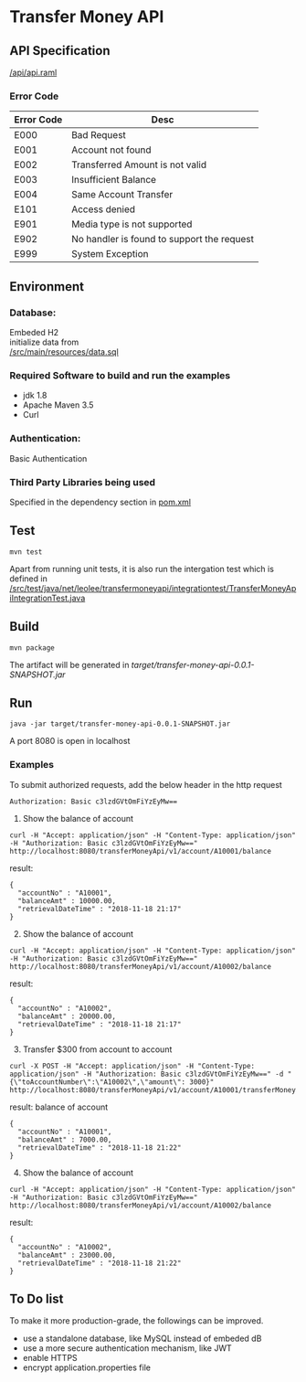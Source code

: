 # Transfer Money API
## API Specification
[/api/api.raml](/api/api.raml)
### Error Code
| Error Code | Desc                                       |
|------------|--------------------------------------------|
| E000       | Bad Request                                |
| E001       | Account not found                          |
| E002       | Transferred Amount is not valid            |
| E003       | Insufficient Balance                       |
| E004       | Same Account Transfer                      |
| E101       | Access denied                              |
| E901       | Media type is not supported                |
| E902       | No handler is found to support the request |
| E999       | System Exception                           |

## Environment
### Database: 
Embeded H2 <br>
initialize data from <br>
[/src/main/resources/data.sql](/src/main/resources/data.sql)
<br>
### Required Software to build and run the examples
* jdk 1.8
* Apache Maven 3.5
* Curl

### Authentication: 
Basic Authentication

### Third Party Libraries being used
Specified in the dependency section in [pom.xml](pom.xml)

## Test
```
mvn test 
```
Apart from running unit tests, it is also run the intergation test which is defined in <br>
[/src/test/java/net/leolee/transfermoneyapi/integrationtest/TransferMoneyApiIntegrationTest.java](/src/test/java/net/leolee/transfermoneyapi/integrationtest/TransferMoneyApiIntegrationTest.java)
## Build
```
mvn package
```
The artifact will be generated in 
*target/transfer-money-api-0.0.1-SNAPSHOT.jar*

## Run
```
java -jar target/transfer-money-api-0.0.1-SNAPSHOT.jar
```
A port 8080 is open in localhost

### Examples
To submit authorized requests, add the below header in the http request
```
Authorization: Basic c3lzdGVtOmFiYzEyMw==
```

1. Show the balance of account <A10001>
```
curl -H "Accept: application/json" -H "Content-Type: application/json" -H "Authorization: Basic c3lzdGVtOmFiYzEyMw==" http://localhost:8080/transferMoneyApi/v1/account/A10001/balance
```
result:
```
{
  "accountNo" : "A10001",
  "balanceAmt" : 10000.00,
  "retrievalDateTime" : "2018-11-18 21:17"
}
```
2. Show the balance of account <A10002>
```
curl -H "Accept: application/json" -H "Content-Type: application/json" -H "Authorization: Basic c3lzdGVtOmFiYzEyMw==" http://localhost:8080/transferMoneyApi/v1/account/A10002/balance
```
result:
```
{
  "accountNo" : "A10002",
  "balanceAmt" : 20000.00,
  "retrievalDateTime" : "2018-11-18 21:17"
}
```
3. Transfer $300 from account <A10001> to account <A10002>
```
curl -X POST -H "Accept: application/json" -H "Content-Type: application/json" -H "Authorization: Basic c3lzdGVtOmFiYzEyMw==" -d "{\"toAccountNumber\":\"A10002\",\"amount\": 3000}" http://localhost:8080/transferMoneyApi/v1/account/A10001/transferMoney
```
result: balance of account <A10001>
```
{
  "accountNo" : "A10001",
  "balanceAmt" : 7000.00,
  "retrievalDateTime" : "2018-11-18 21:22"
}
```
4. Show the balance of account <A10002>
```
curl -H "Accept: application/json" -H "Content-Type: application/json" -H "Authorization: Basic c3lzdGVtOmFiYzEyMw==" http://localhost:8080/transferMoneyApi/v1/account/A10002/balance
```
result:
```
{
  "accountNo" : "A10002",
  "balanceAmt" : 23000.00,
  "retrievalDateTime" : "2018-11-18 21:22"
}
```
## To Do list
To make it more production-grade, the followings can be improved.
* use a standalone database, like MySQL instead of embeded dB
* use a more secure authentication mechanism, like JWT 
* enable HTTPS
* encrypt application.properties file
